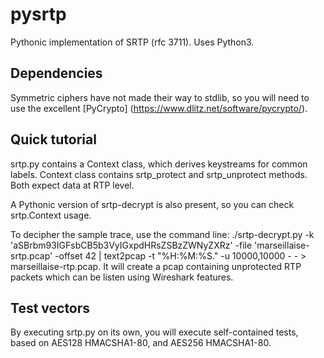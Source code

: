 # pysrtp
Pythonic implementation of SRTP (rfc 3711). Uses Python3.

## Dependencies
Symmetric ciphers have not made their way to stdlib, so you will need to use the excellent [PyCrypto] (https://www.dlitz.net/software/pycrypto/).

## Quick tutorial
srtp.py contains a Context class, which derives keystreams for common labels. Context class contains srtp_protect and srtp_unprotect methods. Both expect data at RTP level.

A Pythonic version of srtp-decrypt is also present, so you can check srtp.Context usage.

To decipher the sample trace, use the command line: ./srtp-decrypt.py -k 'aSBrbm93IGFsbCB5b3VyIGxpdHRsZSBzZWNyZXRz' -file 'marseillaise-srtp.pcap' -offset 42 | text2pcap -t "%H:%M:%S." -u 10000,10000 - - > marseillaise-rtp.pcap. It will create a pcap containing unprotected RTP packets which can be listen using Wireshark features.

## Test vectors
By executing srtp.py on its own, you will execute self-contained tests, based on AES128 HMACSHA1-80, and AES256 HMACSHA1-80.
